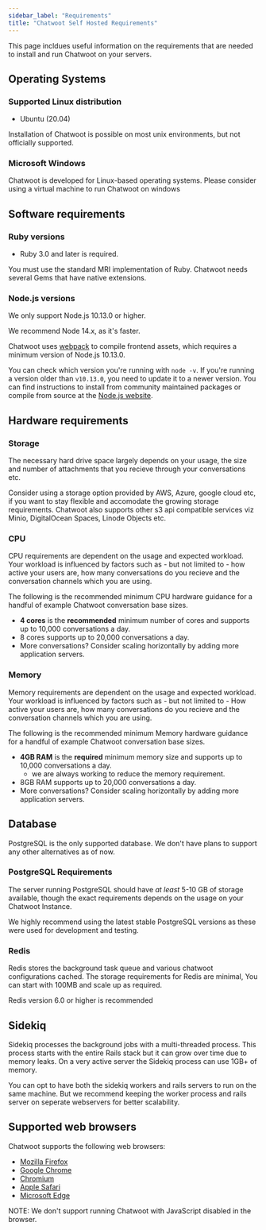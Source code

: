 ```yaml
---
sidebar_label: "Requirements"
title: "Chatwoot Self Hosted Requirements"
---
```



This page incldues useful information on the requirements that are needed to install and run Chatwoot on your servers.

## Operating Systems

### Supported Linux distribution

- Ubuntu (20.04)


Installation of Chatwoot is possible on most unix environments, but not officially supported.

### Microsoft Windows

Chatwoot is developed for Linux-based operating systems. Please consider using a virtual machine to run Chatwoot on windows

## Software requirements

### Ruby versions

- Ruby 3.0 and later is required.

You must use the standard MRI implementation of Ruby. Chatwoot needs several Gems that have native extensions.

### Node.js versions

We only support Node.js 10.13.0 or higher.

We recommend Node 14.x, as it's faster.

Chatwoot uses [webpack](https://webpack.js.org/) to compile frontend assets, which requires a minimum
version of Node.js 10.13.0.

You can check which version you're running with `node -v`. If you're running
a version older than `v10.13.0`, you need to update it to a newer version. You
can find instructions to install from community maintained packages or compile
from source at the [Node.js website](https://nodejs.org/en/download/).


## Hardware requirements

### Storage

The necessary hard drive space largely depends on your usage, the size and number of attachments that you recieve through your conversations etc.

Consider using a storage option provided by AWS, Azure, google cloud etc, if you want to stay flexible and accomodate the growing storage requirements. Chatwoot
also supports other s3 api compatible services viz Minio, DigitalOcean Spaces, Linode Objects etc. 

### CPU

CPU requirements are dependent on the usage and expected workload. Your workload is influenced by factors such as - but not limited to - how active your users are, how many conversations do you recieve and the conversation channels which you are using.

The following is the recommended minimum CPU hardware guidance for a handful of example Chatwoot conversation base sizes.

- **4 cores** is the **recommended** minimum number of cores and supports up to 10,000 conversations a day.
- 8 cores supports up to 20,000 conversations a day.
- More conversations? Consider scaling horizontally by adding more application servers.

### Memory

Memory requirements are dependent on the usage and expected workload. Your workload is influenced by factors such as - but not limited to - How active your users are, how many conversations do you recieve and the conversation channels which you are using.

The following is the recommended minimum Memory hardware guidance for a handful of example Chatwoot conversation base sizes.

- **4GB RAM** is the **required** minimum memory size and supports up to 10,000 conversations a day.
  - we are always working to reduce the memory requirement.
- 8GB RAM supports up to 20,000 conversations a day.
- More conversations? Consider scaling horizontally by adding more application servers.

## Database

PostgreSQL is the only supported database. We don't have plans to support any other alternatives as of now.

### PostgreSQL Requirements

The server running PostgreSQL should have _at least_ 5-10 GB of storage
available, though the exact requirements depends on the usage on your Chatwoot Instance.

We highly recommend using the latest stable PostgreSQL versions as these were used for development and testing.

### Redis 

Redis stores the background task queue and various chatwoot configurations cached.
The storage requirements for Redis are minimal, You can start with 100MB and scale up as required.

Redis version 6.0 or higher is recommended

## Sidekiq

Sidekiq processes the background jobs with a multi-threaded process.
This process starts with the entire Rails stack but it can grow over time due to memory leaks.
On a very active server the Sidekiq process can use 1GB+ of memory.

You can opt to have both the sidekiq workers and rails servers to run on the same machine. 
But we recommend keeping the worker process and rails server on seperate webservers for better scalability.

## Supported web browsers

Chatwoot supports the following web browsers:

- [Mozilla Firefox](https://www.mozilla.org/en-US/firefox/new/)
- [Google Chrome](https://www.google.com/chrome/)
- [Chromium](https://www.chromium.org/getting-involved/dev-channel)
- [Apple Safari](https://www.apple.com/safari/)
- [Microsoft Edge](https://www.microsoft.com/en-us/edge)

NOTE:
We don't support running Chatwoot with JavaScript disabled in the browser.

